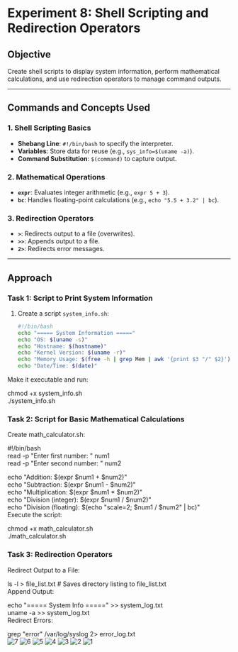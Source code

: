 # Experiment 8: Shell Scripting and Redirection Operators

## **Objective**  
Create shell scripts to display system information, perform mathematical calculations, and use redirection operators to manage command outputs.

---

## **Commands and Concepts Used**

### 1. **Shell Scripting Basics**  
   - **Shebang Line**: `#!/bin/bash` to specify the interpreter.  
   - **Variables**: Store data for reuse (e.g., `sys_info=$(uname -a)`).  
   - **Command Substitution**: `$(command)` to capture output.  

### 2. **Mathematical Operations**  
   - **`expr`**: Evaluates integer arithmetic (e.g., `expr 5 + 3`).  
   - **`bc`**: Handles floating-point calculations (e.g., `echo "5.5 + 3.2" | bc`).  

### 3. **Redirection Operators**  
   - **`>`**: Redirects output to a file (overwrites).  
   - **`>>`**: Appends output to a file.  
   - **`2>`**: Redirects error messages.  

---

## **Approach**  

### Task 1: Script to Print System Information  
1. Create a script `system_info.sh`:  
   ```bash  
   #!/bin/bash  
   echo "===== System Information ====="  
   echo "OS: $(uname -s)"  
   echo "Hostname: $(hostname)"  
   echo "Kernel Version: $(uname -r)"  
   echo "Memory Usage: $(free -h | grep Mem | awk '{print $3 "/" $2}')"  
   echo "Date/Time: $(date)"  
Make it executable and run:


chmod +x system_info.sh  
./system_info.sh  
### Task 2: Script for Basic Mathematical Calculations
Create math_calculator.sh:


#!/bin/bash  
read -p "Enter first number: " num1  
read -p "Enter second number: " num2  

echo "Addition: $(expr $num1 + $num2)"  
echo "Subtraction: $(expr $num1 - $num2)"  
echo "Multiplication: $(expr $num1 \* $num2)"  
echo "Division (integer): $(expr $num1 / $num2)"  
echo "Division (floating): $(echo "scale=2; $num1 / $num2" | bc)"  
Execute the script:


chmod +x math_calculator.sh  
./math_calculator.sh  
### Task 3: Redirection Operators
Redirect Output to a File:

ls -l > file_list.txt  # Saves directory listing to file_list.txt  
Append Output:


echo "===== System Info =====" >> system_log.txt  
uname -a >> system_log.txt  
Redirect Errors:


grep "error" /var/log/syslog 2> error_log.txt  
![7](https://github.com/user-attachments/assets/9c67dd03-219b-4a82-a93b-08a01e2dab16)
![6](https://github.com/user-attachments/assets/a347aee4-b82c-437a-b634-71fc2353ef4c)
![5](https://github.com/user-attachments/assets/f62a7a92-b116-4478-afde-cf5a85fcb60e)
![4](https://github.com/user-attachments/assets/e819ebae-1bfd-4300-a097-4cf729c687db)
![3](https://github.com/user-attachments/assets/64bb7869-3348-49b7-8274-69cb31a01ac2)
![2](https://github.com/user-attachments/assets/177869fb-413c-481a-896c-c6ef2b62874c)
![1](https://github.com/user-attachments/assets/d19f0f22-4d2f-4700-b358-3ca36e630635)
